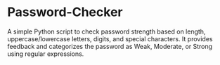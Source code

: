 # Password-Checker
A simple Python script to check password strength based on length, uppercase/lowercase letters, digits, and special characters. It provides feedback and categorizes the password as Weak, Moderate, or Strong using regular expressions.
